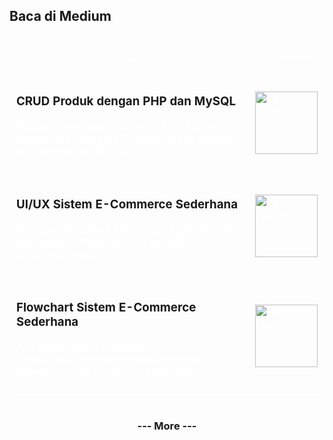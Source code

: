 ## Baca di Medium

<!--START_SECTION:medium-->

<div style="overflow-x:auto;">
<table style="width: 100%; border-collapse: collapse; color: white;">
  <tr>
    <th style="border: 1px solid white; padding: 10px;">Summary</th>
    <th style="border: 1px solid white; padding: 10px;">Thumbnail</th>
  </tr>
  <tr>
    <td style="border: 1px solid white; padding: 10px;"><h3><a href="https://medium.com/@dikaelsaputra/crud-produk-dengan-php-dan-mysql-ddd20aea7c91?source=rss-272e0aace4a6------2" target="_blank" style="text-decoration: none;">CRUD Produk dengan PHP dan MySQL</a></h3><p>Panduan Lengkap: Membuat CRUD Produk dengan PHP dan MySQLPhoto by Ben Griffiths on UnsplashCRUD (Cre...</p></td>
    <td style="border: 1px solid white; padding: 10px;"><img src="https://cdn-images-1.medium.com/max/1024/0*NO8lOjrBHM4Yldf6" alt="Post Image" style="width: 100px; height: auto;" /></td>
  </tr>
  <tr>
    <td style="border: 1px solid white; padding: 10px;"><h3><a href="https://medium.com/@dikaelsaputra/ui-ux-sistem-e-commerce-sederhana-676d5b3c8e71?source=rss-272e0aace4a6------2" target="_blank" style="text-decoration: none;">UI/UX Sistem E-Commerce Sederhana</a></h3><p>Zerovaa — Desain UI/UX dengan Figma beserta Source CodePhoto by Tirza van Dijk on UnsplashArtikel in...</p></td>
    <td style="border: 1px solid white; padding: 10px;"><img src="https://cdn-images-1.medium.com/max/768/1*paSTL6fh33tQR5xnvylq9A.png" alt="Post Image" style="width: 100px; height: auto;" /></td>
  </tr>
  <tr>
    <td style="border: 1px solid white; padding: 10px;"><h3><a href="https://medium.com/@dikaelsaputra/flowchart-sistem-e-commerce-sederhana-b26ceae5117f?source=rss-272e0aace4a6------2" target="_blank" style="text-decoration: none;">Flowchart Sistem E-Commerce Sederhana</a></h3><p>Alur cerita sistem E-Commerce sederhanaPengguna Sistem:Pelanggan: Pengguna yang membeli produk melal...</p></td>
    <td style="border: 1px solid white; padding: 10px;"><img src="https://cdn-images-1.medium.com/max/649/1*Xo93adBkvyxYkMj3B-z4SA.png" alt="Post Image" style="width: 100px; height: auto;" /></td>
  </tr>
</table>
</div>

<!--END_SECTION:medium-->

<div align="center">
  <h3><a href="https://medium.com/@dikaelsaputra" target="_blank" style="text-decoration: none;">--- More ---</a></h3>
</div>
